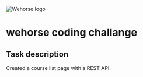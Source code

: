 ![Wehorse logo](https://i.pinimg.com/originals/21/13/e9/2113e931b8aaca43e2c737536162b9e1.jpg)

# wehorse coding challange

## Task description

Created a course list page with a REST API.